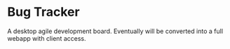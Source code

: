 # Bug Tracker
A desktop agile development board. Eventually will be converted into a full webapp with client access.
